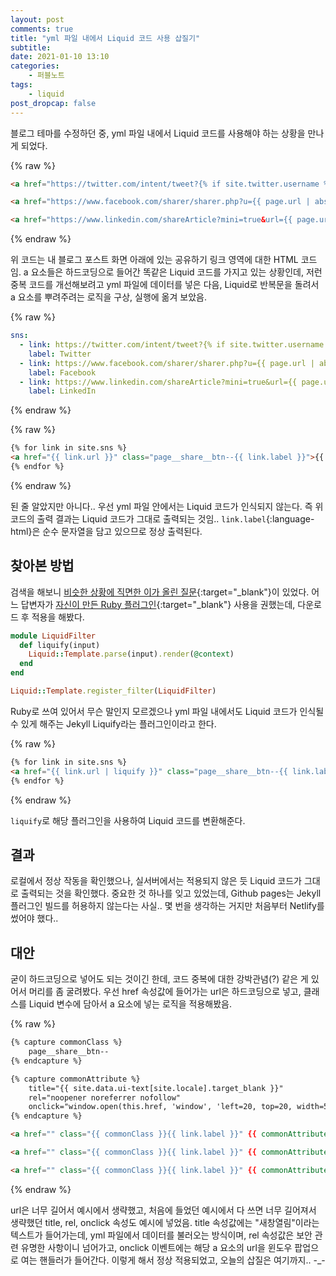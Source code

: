 ```yaml
---
layout: post
comments: true
title: "yml 파일 내에서 Liquid 코드 사용 삽질기"
subtitle:
date: 2021-01-10 13:10
categories:
    - 퍼블노트
tags:
    - liquid
post_dropcap: false
---
```


블로그 테마를 수정하던 중, yml 파일 내에서 Liquid 코드를 사용해야 하는 상황을 만나게 되었다.

{% raw %}
```html
<a href="https://twitter.com/intent/tweet?{% if site.twitter.username %}via={{ site.twitter.username | url_encode }}&{% endif %}text={{ page.title | url_encode }}%20{{ page.url | absolute_url | url_encode }}" class="page__share__btn--twitter">Twitter</a>

<a href="https://www.facebook.com/sharer/sharer.php?u={{ page.url | absolute_url | url_encode }}" class="page__share__btn--facebook">Facebook</a>

<a href="https://www.linkedin.com/shareArticle?mini=true&url={{ page.url | absolute_url | url_encode }}" class="page__share__btn--linkedin">LinkedIn</a>
```
{% endraw %}

위 코드는 내 블로그 포스트 화면 아래에 있는 공유하기 링크 영역에 대한 HTML 코드임. a 요소들은 하드코딩으로 들어간 똑같은 Liquid 코드를 가지고 있는 상황인데, 저런 중복 코드를 개선해보려고 yml 파일에 데이터를 넣은 다음, Liquid로 반복문을 돌려서 a 요소를 뿌려주려는 로직을 구상, 실행에 옮겨 보았음.

{% raw %}
```yml
sns:
  - link: https://twitter.com/intent/tweet?{% if site.twitter.username %}via={{ site.twitter.username | url_encode }}&{% endif %}text={{ page.title | url_encode }}%20{{ page.url | absolute_url | url_encode }}
    label: Twitter
  - link: https://www.facebook.com/sharer/sharer.php?u={{ page.url | absolute_url | url_encode }}
    label: Facebook
  - link: https://www.linkedin.com/shareArticle?mini=true&url={{ page.url | absolute_url | url_encode }}
    label: LinkedIn
```
{% endraw %}

{% raw %}
```html
{% for link in site.sns %}
<a href="{{ link.url }}" class="page__share__btn--{{ link.label }}">{{ link.label }}</a>
{% endfor %}
```
{% endraw %}

된 줄 알았지만 아니다.. 우선 yml 파일 안에서는 Liquid 코드가 인식되지 않는다. 즉 위 코드의 출력 결과는 Liquid 코드가 그대로 출력되는 것임.. ```link.label```{:language-html}은 순수 문자열을 담고 있으므로 정상 출력된다.

## 찾아본 방법

검색을 해보니 [비슷한 상황에 직면한 이가 올린 질문](https://stackoverflow.com/questions/14487110/include-jekyll-liquid-template-data-in-a-yaml-variable){:target="_blank"}이 있었다. 어느 답변자가 [자신이 만든 Ruby 플러그인](https://github.com/gemfarmer/jekyll-liquify){:target="_blank"} 사용을 권했는데, 다운로드 후 적용을 해봤다.

```ruby
module LiquidFilter
  def liquify(input)
    Liquid::Template.parse(input).render(@context)
  end
end

Liquid::Template.register_filter(LiquidFilter)
```

Ruby로 쓰여 있어서 무슨 말인지 모르겠으나 yml 파일 내에서도 Liquid 코드가 인식될 수 있게 해주는 Jekyll Liquify라는 플러그인이라고 한다.

{% raw %}
```html
{% for link in site.sns %}
<a href="{{ link.url | liquify }}" class="page__share__btn--{{ link.label }}">{{ link.label }}</a>
{% endfor %}
```
{% endraw %}

```liquify```로 해당 플러그인을 사용하여 Liquid 코드를 변환해준다.

## 결과

로컬에서 정상 작동을 확인했으나, 실서버에서는 적용되지 않은 듯 Liquid 코드가 그대로 출력되는 것을 확인했다. 중요한 것 하나를 잊고 있었는데, Github pages는 Jekyll 플러그인 빌드를 허용하지 않는다는 사실.. 몇 번을 생각하는 거지만 처음부터 Netlify를 썼어야 했다..

## 대안

굳이 하드코딩으로 넣어도 되는 것이긴 한데, 코드 중복에 대한 강박관념(?) 같은 게 있어서 머리를 좀 굴려봤다. 우선 href 속성값에 들어가는 url은 하드코딩으로 넣고, 클래스를 Liquid 변수에 담아서 a 요소에 넣는 로직을 적용해봤음.

{% raw %}
```html
{% capture commonClass %}
    page__share__btn--
{% endcapture %}

{% capture commonAttribute %}
    title="{{ site.data.ui-text[site.locale].target_blank }}" 
    rel="noopener noreferrer nofollow" 
    onclick="window.open(this.href, 'window', 'left=20, top=20, width=500, height=500, toolbar=1, resizable=0'); return false;"
{% endcapture %}

<a href="" class="{{ commonClass }}{{ link.label }}" {{ commonAttribute }}>{{ link.label }}</a>

<a href="" class="{{ commonClass }}{{ link.label }}" {{ commonAttribute }}>{{ link.label }}</a>

<a href="" class="{{ commonClass }}{{ link.label }}" {{ commonAttribute }}>{{ link.label }}</a>
```
{% endraw %}

url은 너무 길어서 예시에서 생략했고, 처음에 들었던 예시에서 다 쓰면 너무 길어져서 생략했던 title, rel, onclick 속성도 예시에 넣었음. title 속성값에는 "새창열림"이라는 텍스트가 들어가는데, yml 파일에서 데이터를 불러오는 방식이며, rel 속성값은 보안 관련 유명한 사항이니 넘어가고, onclick 이벤트에는 해당 a 요소의 url을 윈도우 팝업으로 여는 핸들러가 들어간다. 이렇게 해서 정상 적용되었고, 오늘의 삽질은 여기까지.. -_-